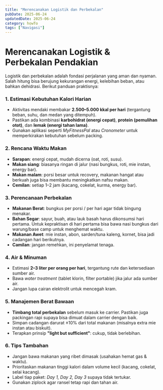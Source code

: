 ```yaml
---
title: "Merencanakan Logistik dan Perbekalan"
pubDate: 2025-06-24
updatedDate: 2025-06-24
category: howTo
tags: ["Navigasi"]
---
```


# Merencanakan Logistik & Perbekalan Pendakian

Logistik dan perbekalan adalah fondasi perjalanan yang aman dan nyaman. Salah hitung bisa berujung kekurangan energi, kelebihan beban, atau bahkan dehidrasi. Berikut panduan praktisnya:

### 1. Estimasi Kebutuhan Kalori Harian

* Aktivitas mendaki membakar **2.500–5.000 kkal per hari** (tergantung beban, suhu, dan medan yang ditempuh).
* Pastikan ada kombinasi **karbohidrat (energi cepat)**, **protein (pemulihan otot)**, dan **lemak (energi tahan lama)**.
* Gunakan aplikasi seperti *MyFitnessPal* atau *Cronometer* untuk memperkirakan kebutuhan sebelum packing.

### 2. Rencana Waktu Makan

* **Sarapan**: energi cepat, mudah dicerna (oat, roti, susu).
* **Makan siang**: biasanya ringan di jalur (nasi bungkus, roti, mie instan, energy bar).
* **Makan malam**: porsi besar untuk recovery, makanan hangat atau berkuah juga bisa membantu meningkatkan nafsu makan.
* **Cemilan**: setiap 1–2 jam (kacang, cokelat, kurma, energy bar).

### 3. Perencanaan Perbekalan

* **Makanan Berat**: bungkus per porsi / per hari agar tidak bingung menakar.
* **Bahan Segar**: sayur, buah, atau lauk basah harus dikonsumsi hari pertama. Untuk kepraktisan di hari pertama bisa bawa nasi bungkus dari warung/base camp untuk menghemat waktu.
* **Makanan Awet**: mie instan, abon, sarden/tuna kaleng, kornet, bisa jadi cadangan hari berikutnya.
* **Camilan**: jangan remehkan, ini penyelamat tenaga.

### 4. Air & Minuman

* Estimasi **2–3 liter per orang per hari**, tergantung rute dan ketersediaan sumber air.
* Bawa *water treatment* (tablet klorin, filter portable) jika jalur ada sumber air.
* Jangan lupa cairan elektrolit untuk mencegah kram.

### 5. Manajemen Berat Bawaan

* **Timbang total perbekalan** sebelum masuk ke carrier. Pastikan juga packingan rapi supaya bisa dimuat dalam carrier dengan baik.
* Simpan cadangan darurat ±10% dari total makanan (misalnya extra mie instan atau biskuit).
* Terapkan prinsip **"light but sufficient"**: cukup, tidak berlebihan.

### 6. Tips Tambahan

* Jangan bawa makanan yang ribet dimasak (usahakan hemat gas & waktu).
* Prioritaskan makanan tinggi kalori dalam volume kecil (kacang, cokelat, selai kacang).
* Label tiap paket: *Day 1, Day 2, Day 3* supaya tidak tertukar.
* Gunakan ziplock agar ransel tetap rapi dan tahan air.